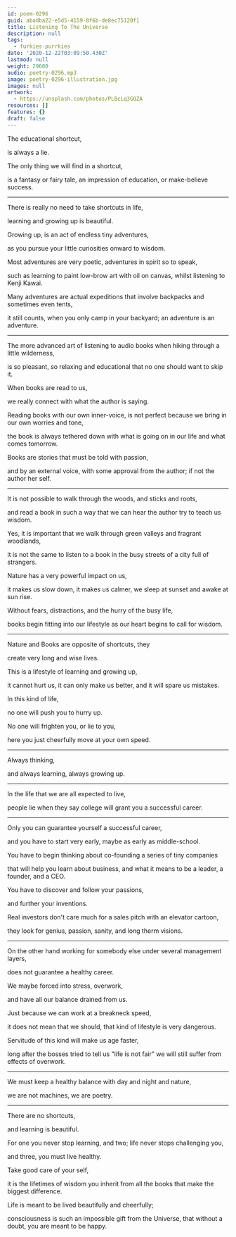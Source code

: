 ```yaml
---
id: poem-0296
guid: abadba22-e5d5-4159-8f6b-de8ec75120f1
title: Listening To The Universe
description: null
tags:
  - furkies-purrkies
date: '2020-12-22T03:09:50.430Z'
lastmod: null
weight: 29600
audio: poetry-0296.mp3
image: poetry-0296-illustration.jpg
images: null
artwork:
  - https://unsplash.com/photos/PLBcLq3GQZA
resources: []
features: {}
draft: false
---
```


The educational shortcut,

is always a lie.

The only thing we will find in a shortcut,

is a fantasy or fairy tale, an impression of education, or make-believe success.

---

There is really no need to take shortcuts in life,

learning and growing up is beautiful.

Growing up, is an act of endless tiny adventures,

as you pursue your little curiosities onward to wisdom.

Most adventures are very poetic, adventures in spirit so to speak,

such as learning to paint low-brow art with oil on canvas, whilst listening to Kenji Kawai.

Many adventures are actual expeditions that involve backpacks and sometimes even tents,

it still counts, when you only camp in your backyard; an adventure is an adventure.

---

The more advanced art of listening to audio books when hiking through a little wilderness,

is so pleasant, so relaxing and educational that no one should want to skip it.

When books are read to us,

we really connect with what the author is saying.

Reading books with our own inner-voice, is not perfect because we bring in our own worries and tone,

the book is always tethered down with what is going on in our life and what comes tomorrow.

Books are stories that must be told with passion,

and by an external voice, with some approval from the author; if not the author her self.

---

It is not possible to walk through the woods, and sticks and roots,

and read a book in such a way that we can hear the author try to teach us wisdom.

Yes, it is important that we walk through green valleys and fragrant woodlands,

it is not the same to listen to a book in the busy streets of a city full of strangers.

Nature has a very powerful impact on us,

it makes us slow down, it makes us calmer, we sleep at sunset and awake at sun rise.

Without fears, distractions, and the hurry of the busy life,

books begin fitting into our lifestyle as our heart begins to call for wisdom.

---

Nature and Books are opposite of shortcuts, they

create very long and wise lives.

This is a lifestyle of learning and growing up,

it cannot hurt us, it can only make us better, and it will spare us mistakes.

In this kind of life,

no one will push you to hurry up.

No one will frighten you, or lie to you,

here you just cheerfully move at your own speed.

---

Always thinking,

and always learning, always growing up.

---

In the life that we are all expected to live,

people lie when they say college will grant you a successful career.

---

Only you can guarantee yourself a successful career,

and you have to start very early, maybe as early as middle-school.

You have to begin thinking about co-founding a series of tiny companies

that will help you learn about business, and what it means to be a leader, a founder, and a CEO.

You have to discover and follow your passions,

and further your inventions.

Real investors don't care much for a sales pitch with an elevator cartoon,

they look for genius, passion, sanity, and long therm visions.

---

On the other hand working for somebody else under several management layers,

does not guarantee a healthy career.

We maybe forced into stress, overwork,

and have all our balance drained from us.

Just because we can work at a breakneck speed,

it does not mean that we should, that kind of lifestyle is very dangerous.

Servitude of this kind will make us age faster,

long after the bosses tried to tell us "life is not fair" we will still suffer from effects of overwork.

---

We must keep a healthy balance with day and night and nature,

we are not machines, we are poetry.

---

There are no shortcuts,

and learning is beautiful.

For one you never stop learning, and two; life never stops challenging you,

and three, you must live healthy.

Take good care of your self,

it is the lifetimes of wisdom you inherit from all the books that make the biggest difference.

Life is meant to be lived beautifully and cheerfully;

consciousness is such an impossible gift from the Universe, that without a doubt, you are meant to be happy.
